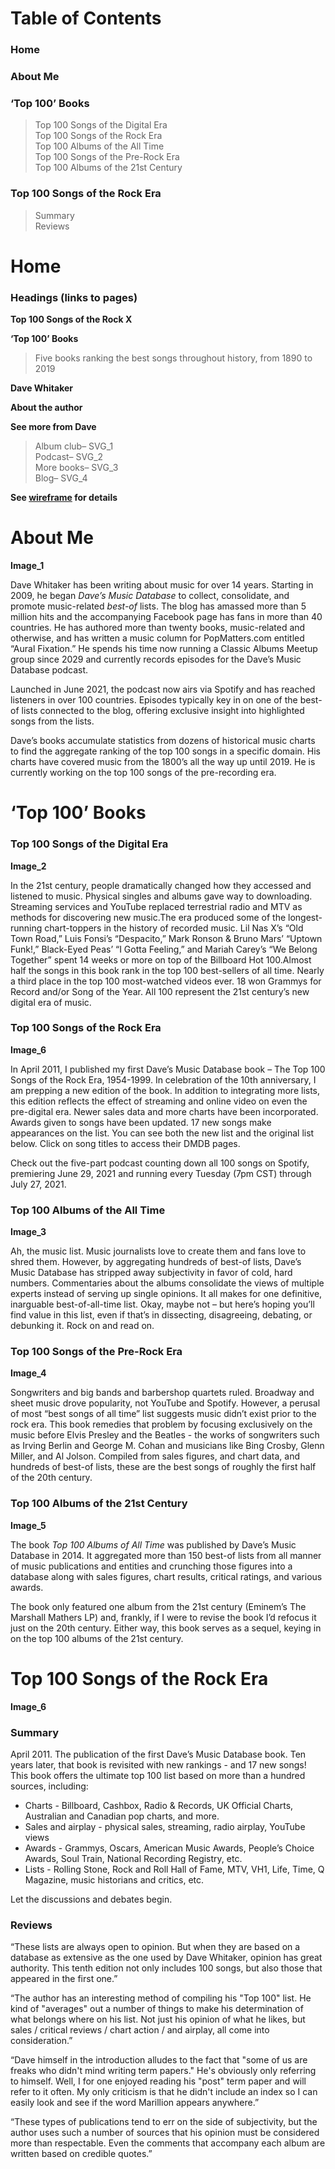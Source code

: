# Table of Contents

### Home

### About Me

### ‘Top 100’ Books

>Top 100 Songs of the Digital Era  
Top 100 Songs of the Rock Era  
Top 100 Albums of the All Time  
Top 100 Songs of the Pre-Rock Era  
Top 100 Albums of the 21st Century

### Top 100 Songs of the Rock Era

>Summary  
Reviews

# Home

### Headings (links to pages)

**Top 100 Songs of the Rock X**

**‘Top 100’ Books**

>Five books ranking the best songs throughout history, from 1890 to 2019

**Dave Whitaker**

**About the author**

**See more from Dave**

>Album club– SVG_1  
Podcast– SVG_2  
More books– SVG_3  
Blog– SVG_4

**See [wireframe](https://www.figma.com/file/PCkTD7wMqivRhwS2wvWMMv/IDM-211-Wireframe?type=design&node-id=0%3A1&mode=design&t=IXWxsvXzegGdix5P-1) for details**

# About Me

**Image_1**

Dave Whitaker has been writing about music for over 14 years. Starting in 2009, he began *Dave’s Music Database* to collect, consolidate, and promote music-related *best-of* lists. The blog has amassed more than 5 million hits and the accompanying Facebook page has fans in more than 40 countries. He has authored more than twenty books, music-related and otherwise, and has written a music column for PopMatters.com entitled “Aural Fixation.” He spends his time now running a Classic Albums Meetup group since 2029 and currently records episodes for the Dave’s Music Database podcast.

Launched in June 2021, the podcast now airs via Spotify and has reached listeners in over 100 countries. Episodes typically key in on one of the best-of lists connected to the blog, offering exclusive insight into highlighted songs from the lists.

Dave’s books accumulate statistics from dozens of historical music charts to find the aggregate ranking of the top 100 songs in a specific domain. His charts have covered music from the 1800’s all the way up until 2019. He is currently working on the top 100 songs of the pre-recording era.

# ‘Top 100’ Books

### Top 100 Songs of the Digital Era

**Image_2**

In the 21st century, people dramatically changed how they accessed and listened to music. Physical singles and albums gave way to downloading. Streaming services and YouTube replaced terrestrial radio and MTV as methods for discovering new music.The era produced some of the longest-running chart-toppers in the history of recorded music. Lil Nas X’s “Old Town Road,” Luis Fonsi’s “Despacito,” Mark Ronson & Bruno Mars’ “Uptown Funk!,” Black-Eyed Peas’ “I Gotta Feeling,” and Mariah Carey’s “We Belong Together” spent 14 weeks or more on top of the Billboard Hot 100.Almost half the songs in this book rank in the top 100 best-sellers of all time. Nearly a third place in the top 100 most-watched videos ever. 18 won Grammys for Record and/or Song of the Year. All 100 represent the 21st century’s new digital era of music.

### Top 100 Songs of the Rock Era

**Image_6**

In April 2011, I published my first Dave’s Music Database book – The Top 100 Songs of the Rock Era, 1954-1999. In celebration of the 10th anniversary, I am prepping a new edition of the book. In addition to integrating more lists, this edition reflects the effect of streaming and online video on even the pre-digital era. Newer sales data and more charts have been incorporated. Awards given to songs have been updated. 17 new songs make appearances on the list. You can see both the new list and the original list below. Click on song titles to access their DMDB pages.

Check out the five-part podcast counting down all 100 songs on Spotify, premiering June 29, 2021 and running every Tuesday (7pm CST) through July 27, 2021.

### Top 100 Albums of the All Time

**Image_3**

Ah, the music list. Music journalists love to create them and fans love to shred them. However, by aggregating hundreds of best-of lists, Dave’s Music Database has stripped away subjectivity in favor of cold, hard numbers. Commentaries about the albums consolidate the views of multiple experts instead of serving up single opinions. It all makes for one definitive, inarguable best-of-all-time list. Okay, maybe not – but here’s hoping you’ll find value in this list, even if that’s in dissecting, disagreeing, debating, or debunking it. Rock on and read on.

### Top 100 Songs of the Pre-Rock Era

**Image_4**

Songwriters and big bands and barbershop quartets ruled. Broadway and sheet music drove popularity, not YouTube and Spotify. However, a perusal of most “best songs of all time” list suggests music didn’t exist prior to the rock era. This book remedies that problem by focusing exclusively on the music before Elvis Presley and the Beatles - the works of songwriters such as Irving Berlin and George M. Cohan and musicians like Bing Crosby, Glenn Miller, and Al Jolson. Compiled from sales figures, and chart data, and hundreds of best-of lists, these are the best songs of roughly the first half of the 20th century.

### Top 100 Albums of the 21st Century

**Image_5**

The book *Top 100 Albums of All Time* was published by Dave’s Music Database in 2014. It aggregated more than 150 best-of lists from all manner of music publications and entities and crunching those figures into a database along with sales figures, chart results, critical ratings, and various awards.

The book only featured one album from the 21st century (Eminem’s The Marshall Mathers LP) and, frankly, if I were to revise the book I’d refocus it just on the 20th century. Either way, this book serves as a sequel, keying in on the top 100 albums of the 21st century.

# Top 100 Songs of the Rock Era

**Image_6**

### Summary

April 2011. The publication of the first Dave’s Music Database book. Ten years later, that book is revisited with new rankings - and 17 new songs! This book offers the ultimate top 100 list based on more than a hundred sources, including:

- Charts - Billboard, Cashbox, Radio & Records, UK Official Charts, Australian and Canadian pop charts, and more.
- Sales and airplay - physical sales, streaming, radio airplay, YouTube views
- Awards - Grammys, Oscars, American Music Awards, People’s Choice Awards, Soul Train, National Recording Registry, etc.
- Lists - Rolling Stone, Rock and Roll Hall of Fame, MTV, VH1, Life, Time, Q Magazine, music historians and critics, etc.

Let the discussions and debates begin.

### Reviews

“These lists are always open to opinion. But when they are based on a database as extensive as the one used by Dave Whitaker, opinion has great authority. This tenth edition not only includes 100 songs, but also those that appeared in the first one.”

“The author has an interesting method of compiling his "Top 100" list. He kind of "averages" out a number of things to make his determination of what belongs where on his list. Not just his opinion of what he likes, but sales / critical reviews / chart action / and airplay, all come into consideration.”

“Dave himself in the introduction alludes to the fact that "some of us are freaks who didn't mind writing term papers." He's obviously only referring to himself. Well, I for one enjoyed reading his "post" term paper and will refer to it often. My only criticism is that he didn't include an index so I can easily look and see if the word Marillion appears anywhere.”

“These types of publications tend to err on the side of subjectivity, but the author uses such a number of sources that his opinion must be considered more than respectable. Even the comments that accompany each album are written based on credible quotes.”